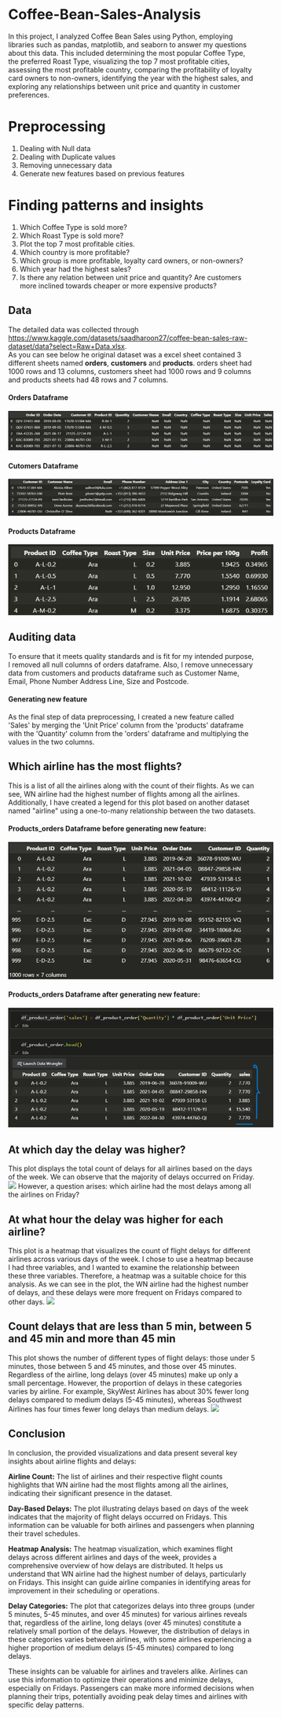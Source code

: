 # Coffee-Bean-Sales-Analysis
In this project, I analyzed Coffee Bean Sales using Python, employing libraries such as pandas, matplotlib, and seaborn to answer my questions about this data. This included determining the most popular Coffee Type, the preferred Roast Type, visualizing the top 7 most profitable cities, assessing the most profitable country, comparing the profitability of loyalty card owners to non-owners, identifying the year with the highest sales, and exploring any relationships between unit price and quantity in customer preferences.

# Preprocessing
1) Dealing with Null data
2) Dealing with Duplicate values
3) Removing unnecessary data
4) Generate new features based on previous features

# Finding patterns and insights
1) Which Coffee Type is sold more?
2) Which Roast Type is sold more?
3) Plot the top 7 most profitable cities.
4) Which country is more profitable?
5) Which group is more profitable, loyalty card owners, or non-owners?
6) Which year had the highest sales?
7) Is there any relation between unit price and quantity? Are customers more inclined towards cheaper or more expensive products?

## Data
The detailed data was collected through https://www.kaggle.com/datasets/saadharoon27/coffee-bean-sales-raw-dataset/data?select=Raw+Data.xlsx.
<br> As you can see below he original dataset was a excel sheet contained 3 different sheets named **orders**, **customers** and **products**. orders sheet had 1000 rows and 13 columns, customers sheet had 1000 rows and 9 columns and products sheets had 48 rows and 7 columns.

<h4>Orders Dataframe</h4>
<img src="Assets/df_orders.png" style="max-width: 540px"/>
<h4>Cutomers Dataframe</h4>
<img src="Assets/df_cutomers.png" style="max-width: 540px"/>
<h4>Products Dataframe</h4>
<img src="Assets/df_products.png" style="max-width: 540px"/>


## Auditing data
To ensure that it meets quality standards and is fit for my intended purpose, I removed all null columns of orders dataframe. Also, I remove unnecessary data from customers and products dataframe such as Customer Name, Email, Phone Number Address Line, Size and Postcode.

<h4>Generating new feature</h4>
As the final step of data preprocessing, I created a new feature called 'Sales' by merging the 'Unit Price' column from the 'products' dataframe with the 'Quantity' column from the 'orders' dataframe and multiplying the values in the two columns.

## Which airline has the most flights?
This is a list of all the airlines along with the count of their flights. As we can see, WN airline had the highest number of flights among all the airlines. Additionally, I have created a legend for this plot based on another dataset named "airline" using a one-to-many relationship between the two datasets.
<h4>Products_orders Dataframe before generating new feature:</h4>
<img src="Assets/df_products_orders.png" style="max-width: 540px"/>

<h4>Products_orders Dataframe after generating new feature:</h4>
<img src="Assets/df_code.png" style="max-width: 540px"/>

## At which day the delay was higher?
This plot displays the total count of delays for all airlines based on the days of the week. We can observe that the majority of delays occurred on Friday. 
<img src="./output/output44.png" style="max-width: 540px"/>
However, a question arises: which airline had the most delays among all the airlines on Friday?
## At what hour the delay was higher for each airline?
This plot is a heatmap that visualizes the count of flight delays for different airlines across various days of the week. I chose to use a heatmap because I had three variables, and I wanted to examine the relationship between these three variables. Therefore, a heatmap was a suitable choice for this analysis. As we can see in the plot, the WN airline had the highest number of delays, and these delays were more frequent on Fridays compared to other days.
<img src="./output/output3.png" style="max-width: 540px"/>

## Count delays that are less than 5 min, between 5 and 45 min and more than 45 min
This plot shows the number of different types of flight delays: those under 5 minutes, those between 5 and 45 minutes, and those over 45 minutes. Regardless of the airline, long delays (over 45 minutes) make up only a small percentage. However, the proportion of delays in these categories varies by airline. For example, SkyWest Airlines has about 30% fewer long delays compared to medium delays (5-45 minutes), whereas Southwest Airlines has four times fewer long delays than medium delays.
<img src="./output/output2.png" style="max-width: 540px"/>


## Conclusion
In conclusion, the provided visualizations and data present several key insights about airline flights and delays:

**Airline Count:** The list of airlines and their respective flight counts highlights that WN airline had the most flights among all the airlines, indicating their significant presence in the dataset.

**Day-Based Delays:** The plot illustrating delays based on days of the week indicates that the majority of flight delays occurred on Fridays. This information can be valuable for both airlines and passengers when planning their travel schedules.

**Heatmap Analysis:** The heatmap visualization, which examines flight delays across different airlines and days of the week, provides a comprehensive overview of how delays are distributed. It helps us understand that WN airline had the highest number of delays, particularly on Fridays. This insight can guide airline companies in identifying areas for improvement in their scheduling or operations.

**Delay Categories:** The plot that categorizes delays into three groups (under 5 minutes, 5-45 minutes, and over 45 minutes) for various airlines reveals that, regardless of the airline, long delays (over 45 minutes) constitute a relatively small portion of the delays. However, the distribution of delays in these categories varies between airlines, with some airlines experiencing a higher proportion of medium delays (5-45 minutes) compared to long delays.

These insights can be valuable for airlines and travelers alike. Airlines can use this information to optimize their operations and minimize delays, especially on Fridays. Passengers can make more informed decisions when planning their trips, potentially avoiding peak delay times and airlines with specific delay patterns.

